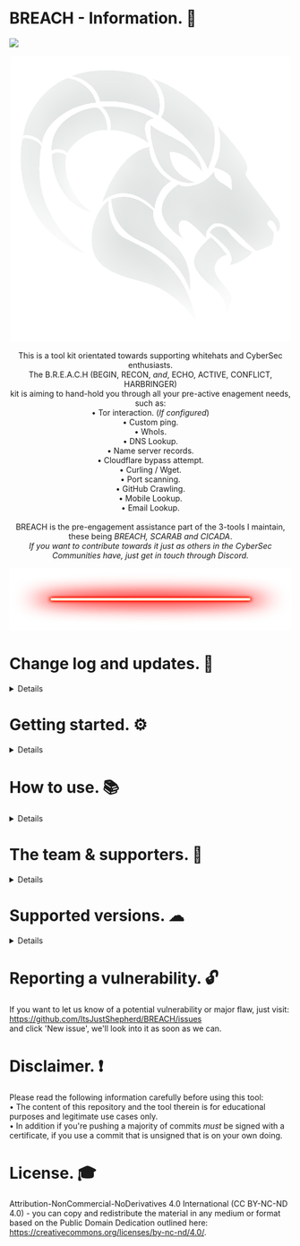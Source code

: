 # BREACH - Information. 🐏<br>
<body>
    <a href="https://www.codacy.com/gh/ItsJustShepherd/BREACH/dashboard?utm_source=github.com&amp;utm_medium=referral&amp;utm_content=ItsJustShepherd/BREACH&amp;utm_campaign=Badge_Grade"><img src="https://app.codacy.com/project/badge/Grade/a7915b01a5a3479f8bc6c014f3f54980"/></a>
<head>
  <p align="center">
    <img src="https://github.com/ItsJustShepherd/BREACH/blob/gh-pages/Gallery/CapricornAlt.png?raw=true" width="500" height="508" /></p>
</head>

   <p align="center">
This is a tool kit orientated towards supporting whitehats and CyberSec enthusiasts.<br>
  The B.R.E.A.C.H (BEGIN, RECON, <i>and</i>, ECHO, ACTIVE, CONFLICT, HARBRINGER)<br>kit is aiming to hand-hold you through all your pre-active enagement needs, such as:<br>
• Tor interaction. (<i>If configured</i>) <br>
• Custom ping. <br>
• WhoIs. <br>
• DNS Lookup. <br>
• Name server records. <br>
• Cloudflare bypass attempt. <br>
• Curling / Wget. <br>
• Port scanning. <br>
• GitHub Crawling. <br>
• Mobile Lookup. <br>
• Email Lookup. <br>
<br>
BREACH is the pre-engagement assistance part of the 3-tools I maintain, these being <i>BREACH, SCARAB and CICADA</i>.<br>
<i>If you want to contribute towards it just as others in the CyberSec Communities have, just get in touch through Discord.</i>

<body>
  <p align="center">
  <img src="https://github.com/ItsJustShepherd/BREACH/blob/gh-pages/Gallery/neon-line-red.png?raw=true" width="850" height="112" /></p>
</body>


# Change log and updates. 📰<br>
<details>
<a href="https://itsjustshepherd.github.io/BREACH">https://itsjustshepherd.github.io/BREACH</a><br>
</details>

# Getting started. ⚙ <br>
<details>
BREACH itself is a rudementary OsInt supporting tool, you cna set it up with the following steps below<br>
<br>
**Setup | Linux & WSL.**<br>
•  <code>git clone https://github.com/ItsJustShepherd/BREACH.git</code><br>
•  <code>cd ./BREACH</code><br>
•  <code>pip install -r ./requirements.txt</code><br>
•  <code>python3 ./breach.py -help</code><br>
<br>
**Additional configuration.**<br>
• Nothing to report. <br>
<br>
</details>

# How to use. 📚<br>
<details>
• Wiki coming soon.
<br>
</details>

# The team & supporters. 👥<br>
<details>
Shepherd | Lead & Developer                            | https://github.com/ItsJustShepherd<br>
SAINTS | Community Bug Testing                         | https://discord.com/invite/jpHrWjWeWS<br>
SaintSec | Diverse cyber security enthusiasts team     | https//www.SaintsSec.com<br>
Contributors.md                                        | <code>cat ./contributors.md</code><br>
</details>

# Supported versions. ☁<br>
<details>
Below you'll find advice for which versions we're still able to provide support for! <br>

| Version | Supported          |
| ------- | ------------------ |
| x.2.2   | :white_check_mark: |
| x.2.x   | :white_check_mark: |
| x.1.x   |         :x:        |
</details>

# Reporting a vulnerability. 🔓<br>
If you want to let us know of a potential vulnerability or major flaw, just visit: <a href="https://github.com/ItsJustShepherd/BREACH/issues">https://github.com/ItsJustShepherd/BREACH/issues</a></i><br>
and click 'New issue', we'll look into it as soon as we can.<br>

# Disclaimer. ❗<br>
Please read the following information carefully before using this tool:<br>
• The content of this repository and the tool therein is for educational purposes and legitimate use cases only.<br>
• In addition if you're pushing a majority of commits <i>must</i> be signed with a certificate, if you use a commit that is unsigned that is on your own doing.<br>

# License. 🎓<br>
Attribution-NonCommercial-NoDerivatives 4.0 International (CC BY-NC-ND 4.0) - you can copy and redistribute the material in any medium or format based on the Public Domain Dedication outlined here: https://creativecommons.org/licenses/by-nc-nd/4.0/.